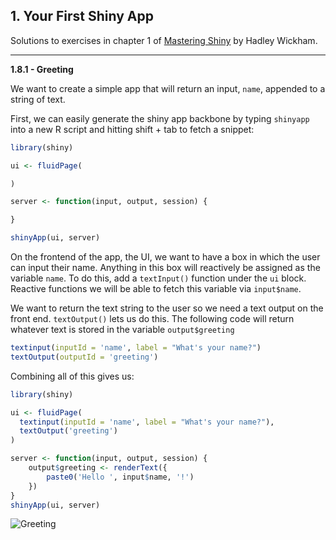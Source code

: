 ## 1. Your First Shiny App

Solutions to exercises in chapter 1 of [Mastering Shiny](https://mastering-shiny.org/) by Hadley Wickham.

---

**1.8.1 - Greeting**

We want to create a simple app that will return an input, `name`, appended to a string of text.

First, we can easily generate the shiny app backbone by typing `shinyapp` into a new R script and hitting shift + tab to fetch a snippet:
```R
library(shiny)

ui <- fluidPage(

)

server <- function(input, output, session) {

}

shinyApp(ui, server)
```

On the frontend of the app, the UI, we want to have a box in which the user can input their name. Anything in this box will reactively be assigned as the variable `name`. To do this, add a `textInput()` function under the `ui` block. Reactive functions we will be able to fetch this variable via `input$name`.

We want to return the text string to the user so we need a text output on the front end. `textOutput()` lets us do this. The following code will return whatever text is stored in the variable `output$greeting`
```R
textinput(inputId = 'name', label = "What's your name?")
textOutput(outputId = 'greeting')
```

Combining all of this gives us:

```R
library(shiny)

ui <- fluidPage(
  textinput(inputId = 'name', label = "What's your name?"),
  textOutput('greeting')
)

server <- function(input, output, session) {
    output$greeting <- renderText({
        paste0('Hello ', input$name, '!')
    })
}
shinyApp(ui, server)
```
![Greeting](https://i.imgur.com/nJYKQr9.png)
